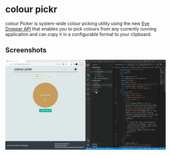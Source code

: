 # colour pickr
  colour Picker is system-wide colour picking utility using the new [Eye Dropper API](https://wicg.github.io/eyedropper-api/#eyedropper-interface) that enables you to pick colours from any currently running application and can copy it in a configurable format to your clipboard.

## Screenshots
![demo of colour pickr](https://github.com/elmi-/colour-pickr/blob/main/docs/demo.gif)